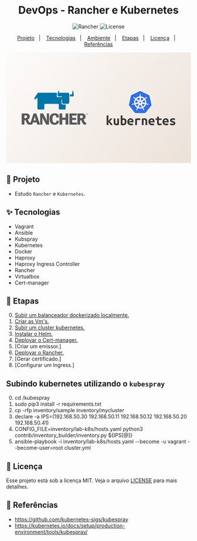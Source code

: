 <h1 align="center">DevOps - Rancher e Kubernetes</h1>

<p align="center">
  <img alt="Rancher" src="https://img.shields.io/static/v1?label=K8S&message=RANCHER&color=8257E5&labelColor=000000"  />
  <img alt="License" src="https://img.shields.io/static/v1?label=license&message=MIT&color=49AA26&labelColor=000000">
</p>

<p align="center">
  <a href="#-projeto">Projeto</a>&nbsp;&nbsp;&nbsp;|&nbsp;&nbsp;&nbsp;
  <a href="#-tecnologias">Tecnologias</a>&nbsp;&nbsp;&nbsp;|&nbsp;&nbsp;&nbsp;
  <a href="#%EF%B8%8F-ambiente">Ambiente</a>&nbsp;&nbsp;&nbsp;|&nbsp;&nbsp;&nbsp;
  <a href="#-etapas">Etapas</a>&nbsp;&nbsp;&nbsp;|&nbsp;&nbsp;&nbsp;
  <a href="#-licença">Licença</a>&nbsp;&nbsp;&nbsp;|&nbsp;&nbsp;&nbsp;
  <a href="#-referências">Referências</a>
</p>

<p align="center">
  <img alt="Rancher" src="images/k8s-rancher.png">
</p>

## 🌱 Projeto

- Estudo `Rancher` e `Kubernetes`. 

## ✨ Tecnologias

- Vagrant
- Ansible
- Kubspray
- Kubernetes
- Docker
- Haproxy
- Haproxy Ingress Controller
- Rancher
- Virtualbox
- Cert-manager

## 🚀 Etapas

0. [Subir um balanceador dockerizado localmente.](/src/balanceador/Readme.md) 
1. [Criar as Vm's.](/src/vagrant/Readme.md)
2. [Subir um cluster kubernetes.](/src/kubespray/README.md)
3. [Instalar o Helm.](/src/helm/helm.md)
4. [Deployar o Cert-manager.](/src/helm/helm.md)
5. [Criar um emissor.]
6. [Deployar o Rancher.](/src/rancher/rancher.md)
7. [Gerar certificado.]
8. [Configurar um Ingress.]


## Subindo kubernetes utilizando o `kubespray`

0. cd /kubespray
1. sudo pip3 install -r requirements.txt
2. cp -rfp inventory/sample inventory/mycluster
3. declare -a IPS=(192.168.50.30 192.168.50.11 192.168.50.12 192.168.50.20 192.168.50.41)
4. CONFIG_FILE=inventory/lab-k8s/hosts.yaml python3 contrib/inventory_builder/inventory.py ${IPS[@]}
5. ansible-playbook -i inventory/lab-k8s/hosts.yaml  --become -u vagrant --become-user=root cluster.yml

## 📄 Licença
Esse projeto está sob a licença MIT. Veja o arquivo [LICENSE](LICENSE) para mais detalhes.

## 🙇 Referências

- https://github.com/kubernetes-sigs/kubespray
- https://kubernetes.io/docs/setup/production-environment/tools/kubespray/